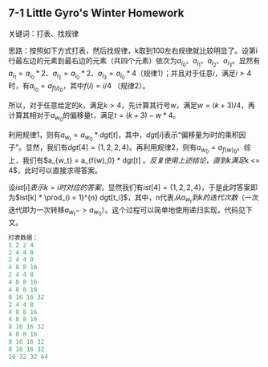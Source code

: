 ## 7-1 Little Gyro's Winter Homework

关键词：打表、找规律

思路：按照如下方式打表，然后找规律，k取到100左右规律就比较明显了。设第i行最左边的元素到最右边的元素（共四个元素）依次为$a_{i_0}、a_{i_1}、a_{i_2}、a_{i_3}$。显然有$a_{i_1} = a_{i_0} * 2、a_{i_2} = a_{i_0} * 2、a_{i_3} = a_{i_0} * 4$（规律1）；并且对于任意$i$，满足$i > 4$时，有$a_{i_0} = a_{{f(i)}_0}$，其中$f(i) = i / 4$ （规律2）。

所以，对于任意给定的k，满足$k > 4$，先计算其行号$w$，满足$w = (k + 3) / 4$，再计算其相对于$a_{w_0}$的偏移量t，满足$t = (k +3) - w * 4$。

利用规律1，则有$a_{w_t} = a_{w_0} * dgt[t]$，其中，$dgt[i]$表示“偏移量为i时的乘积因子”。显然，我们有$dgt[4] = \{1,2,2,4\}$。再利用规律2，则有$a_{w_0} = a_{f(w)_0}$。综上，我们有$a_{w_t} = a_{f(w)_0} * dgt[t] $。反复使用上述结论，直到k满足$k <= 4$，此时可以直接求得答案。

设$ist[i]表示k=i时对应的答案$，显然我们有$ist[4] = \{1,2,2,4\}$，于是此时答案即为$ist[k] * \prod_{i = 1}^{n} dgt[t_i]$，其中，n代表$从a_{w_t}到k的迭代次数$（一次迭代即为一次转移$a_{w_t}->a_{w_0}$）。这个过程可以简单地使用递归实现，代码见下文。

```c++
打表数据：
1 2 2 4 
2 4 4 8 
2 4 4 8 
4 8 8 16 
2 4 4 8 
4 8 8 16 
4 8 8 16 
8 16 16 32 
2 4 4 8 
4 8 8 16 
4 8 8 16 
8 16 16 32 
4 8 8 16 
8 16 16 32 
8 16 16 32 
16 32 32 64 
```

